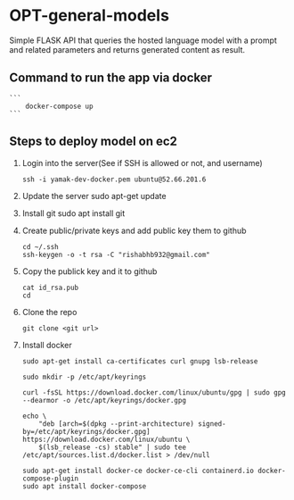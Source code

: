 # OPT-general-models

Simple FLASK API that queries the hosted language model with a prompt and related parameters
and returns generated content as result.

## Command to run the app via docker
    ```
        docker-compose up
    ```

## Steps to deploy model on ec2
1. Login into the server(See if SSH is allowed or not, and username)
   ```
   ssh -i yamak-dev-docker.pem ubuntu@52.66.201.6
   ```

2. Update the server
    sudo apt-get update

3. Install git
    sudo apt install git

4. Create public/private keys and add public key them to github
    ```
    cd ~/.ssh
    ssh-keygen -o -t rsa -C "rishabhb932@gmail.com"
   ```
5. Copy the publick key and it to github
    ```
    cat id_rsa.pub
    cd
    ```
6. Clone the repo 
    ```
    git clone <git url>
    ```
7. Install docker
    ```
    sudo apt-get install ca-certificates curl gnupg lsb-release
    
    sudo mkdir -p /etc/apt/keyrings

    curl -fsSL https://download.docker.com/linux/ubuntu/gpg | sudo gpg --dearmor -o /etc/apt/keyrings/docker.gpg

    echo \
        "deb [arch=$(dpkg --print-architecture) signed-by=/etc/apt/keyrings/docker.gpg] https://download.docker.com/linux/ubuntu \
        $(lsb_release -cs) stable" | sudo tee /etc/apt/sources.list.d/docker.list > /dev/null

    sudo apt-get install docker-ce docker-ce-cli containerd.io docker-compose-plugin
    sudo apt install docker-compose
    ```

